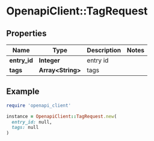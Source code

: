 # OpenapiClient::TagRequest

## Properties

| Name | Type | Description | Notes |
| ---- | ---- | ----------- | ----- |
| **entry_id** | **Integer** | entry id |  |
| **tags** | **Array&lt;String&gt;** | tags |  |

## Example

```ruby
require 'openapi_client'

instance = OpenapiClient::TagRequest.new(
  entry_id: null,
  tags: null
)
```

